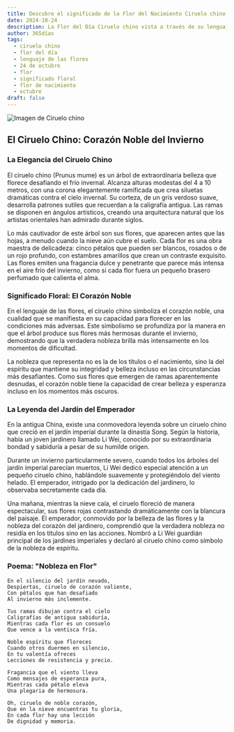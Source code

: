 ```yaml
---
title: Descubre el significado de la Flor del Nacimiento Ciruelo chino del 24 de octubre
date: 2024-10-24
description: La Flor del Día Ciruelo chino vista a través de su lenguaje floral e historias
author: 365días
tags:
  - ciruelo chino
  - flor del día
  - lenguaje de las flores
  - 24 de octubre
  - flor
  - significado floral
  - flor de nacimiento
  - octubre
draft: false
---
```


![Imagen de Ciruelo chino](https://cdn.pixabay.com/photo/2021/03/07/08/28/plum-blossom-6075483_1280.jpg#center)


## El Ciruelo Chino: Corazón Noble del Invierno

### La Elegancia del Ciruelo Chino

El ciruelo chino (Prunus mume) es un árbol de extraordinaria belleza que florece desafiando el frío invernal. Alcanza alturas modestas del 4 a 10 metros, con una corona elegantemente ramificada que crea siluetas dramáticas contra el cielo invernal. Su corteza, de un gris verdoso suave, desarrolla patrones sutiles que recuerdan a la caligrafía antigua. Las ramas se disponen en ángulos artísticos, creando una arquitectura natural que los artistas orientales han admirado durante siglos.

Lo más cautivador de este árbol son sus flores, que aparecen antes que las hojas, a menudo cuando la nieve aún cubre el suelo. Cada flor es una obra maestra de delicadeza: cinco pétalos que pueden ser blancos, rosados o de un rojo profundo, con estambres amarillos que crean un contraste exquisito. Las flores emiten una fragancia dulce y penetrante que parece más intensa en el aire frío del invierno, como si cada flor fuera un pequeño brasero perfumado que calienta el alma.

### Significado Floral: El Corazón Noble

En el lenguaje de las flores, el ciruelo chino simboliza el corazón noble, una cualidad que se manifiesta en su capacidad para florecer en las condiciones más adversas. Este simbolismo se profundiza por la manera en que el árbol produce sus flores más hermosas durante el invierno, demostrando que la verdadera nobleza brilla más intensamente en los momentos de dificultad.

La nobleza que representa no es la de los títulos o el nacimiento, sino la del espíritu que mantiene su integridad y belleza incluso en las circunstancias más desafiantes. Como sus flores que emergen de ramas aparentemente desnudas, el corazón noble tiene la capacidad de crear belleza y esperanza incluso en los momentos más oscuros.

### La Leyenda del Jardín del Emperador

En la antigua China, existe una conmovedora leyenda sobre un ciruelo chino que creció en el jardín imperial durante la dinastía Song. Según la historia, había un joven jardinero llamado Li Wei, conocido por su extraordinaria bondad y sabiduría a pesar de su humilde origen.

Durante un invierno particularmente severo, cuando todos los árboles del jardín imperial parecían muertos, Li Wei dedicó especial atención a un pequeño ciruelo chino, hablándole suavemente y protegiéndolo del viento helado. El emperador, intrigado por la dedicación del jardinero, lo observaba secretamente cada día.

Una mañana, mientras la nieve caía, el ciruelo floreció de manera espectacular, sus flores rojas contrastando dramáticamente con la blancura del paisaje. El emperador, conmovido por la belleza de las flores y la nobleza del corazón del jardinero, comprendió que la verdadera nobleza no residía en los títulos sino en las acciones. Nombró a Li Wei guardián principal de los jardines imperiales y declaró al ciruelo chino como símbolo de la nobleza de espíritu.

### Poema: "Nobleza en Flor"

    En el silencio del jardín nevado,
    Despiertas, ciruelo de corazón valiente,
    Con pétalos que han desafiado
    Al invierno más inclemente.

    Tus ramas dibujan contra el cielo
    Caligrafías de antigua sabiduría,
    Mientras cada flor es un consuelo
    Que vence a la ventisca fría.

    Noble espíritu que floreces
    Cuando otros duermen en silencio,
    En tu valentía ofreces
    Lecciones de resistencia y precio.

    Fragancia que el viento lleva
    Como mensajes de esperanza pura,
    Mientras cada pétalo eleva
    Una plegaria de hermosura.

    Oh, ciruelo de noble corazón,
    Que en la nieve encuentras tu gloria,
    En cada flor hay una lección
    De dignidad y memoria.